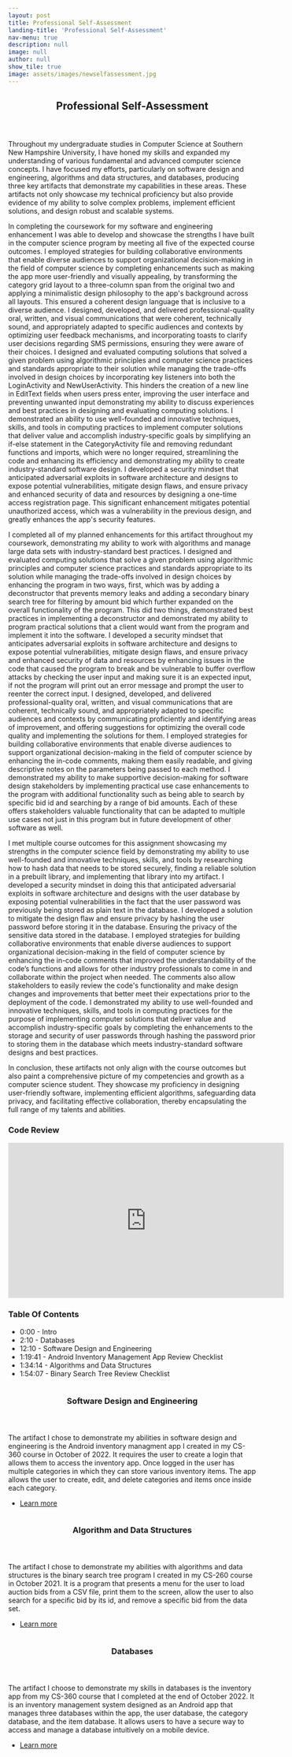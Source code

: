 ```yaml
---
layout: post
title: Professional Self-Assessment
landing-title: 'Professional Self-Assessment'
nav-menu: true
description: null
image: null
author: null
show_tile: true
image: assets/images/newselfassessment.jpg
---
```


<head>
<style type="text/css">

	.container{
		max-width: 800px;
		margin: 0 auto;
		overflow: hidden;
	}

	.yt-holder{
		position: relative;
	}
</style>
</head>

<!-- Main -->
<div id="main">

<!-- One -->
<section id="one">
	<div class="inner">
		<header class="major">
			<h2>Professional Self-Assessment</h2>
		</header>
		<p>Throughout my undergraduate studies in Computer Science at Southern New Hampshire University, I have honed my skills and expanded my understanding of various fundamental and advanced computer science concepts. I have focused my efforts, particularly on software design and engineering, algorithms and data structures, and databases, producing three key artifacts that demonstrate my capabilities in these areas. These artifacts not only showcase my technical proficiency but also provide evidence of my ability to solve complex problems, implement efficient solutions, and design robust and scalable systems.</p>
		<p>In completing the coursework for my software and engineering enhancement I was able to develop and showcase the strengths I have built in the computer science program by meeting all five of the expected course outcomes. I employed strategies for building collaborative environments that enable diverse audiences to support organizational decision-making in the field of computer science by completing enhancements such as making the app more user-friendly and visually appealing, by transforming the category grid layout to a three-column span from the original two and applying a minimalistic design philosophy to the app's background across all layouts. This ensured a coherent design language that is inclusive to a diverse audience. I designed, developed, and delivered professional-quality oral, written, and visual communications that were coherent, technically sound, and appropriately adapted to specific audiences and contexts by optimizing user feedback mechanisms, and incorporating toasts to clarify user decisions regarding SMS permissions, ensuring they were aware of their choices. I designed and evaluated computing solutions that solved a given problem using algorithmic principles and computer science practices and standards appropriate to their solution while managing the trade-offs involved in design choices by incorporating key listeners into both the LoginActivity and NewUserActivity. This hinders the creation of a new line in EditText fields when users press enter, improving the user interface and preventing unwanted input demonstrating my ability to discuss experiences and best practices in designing and evaluating computing solutions. I demonstrated an ability to use well-founded and innovative techniques, skills, and tools in computing practices to implement computer solutions that deliver value and accomplish industry-specific goals by simplifying an if-else statement in the CategoryActivity file and removing redundant functions and imports, which were no longer required, streamlining the code and enhancing its efficiency and demonstrating my ability to create industry-standard software design. I developed a security mindset that anticipated adversarial exploits in software architecture and designs to expose potential vulnerabilities, mitigate design flaws, and ensure privacy and enhanced security of data and resources by designing a one-time access registration page. This significant enhancement mitigates potential unauthorized access, which was a vulnerability in the previous design, and greatly enhances the app's security features.</p>
		<p>I completed all of my planned enhancements for this artifact throughout my coursework, demonstrating my ability to work with algorithms and manage large data sets with industry-standard best practices. I designed and evaluated computing solutions that solve a given problem using algorithmic principles and computer science practices and standards appropriate to its solution while managing the trade-offs involved in design choices by enhancing the program in two ways, first, which was by adding a deconstructor that prevents memory leaks and adding a secondary binary search tree for filtering by amount bid which further expanded on the overall functionality of the program. This did two things, demonstrated best practices in implementing a deconstructor and demonstrated my ability to program practical solutions that a client would want from the program and implement it into the software. I developed a security mindset that anticipates adversarial exploits in software architecture and designs to expose potential vulnerabilities, mitigate design flaws, and ensure privacy and enhanced security of data and resources by enhancing issues in the code that caused the program to break and be vulnerable to buffer overflow attacks by checking the user input and making sure it is an expected input, if not the program will print out an error message and prompt the user to reenter the correct input. I designed, developed, and delivered professional-quality oral, written, and visual communications that are coherent, technically sound, and appropriately adapted to specific audiences and contexts by communicating proficiently and identifying areas of improvement, and offering suggestions for optimizing the overall code quality and implementing the solutions for them. I employed strategies for building collaborative environments that enable diverse audiences to support organizational decision-making in the field of computer science by enhancing the in-code comments, making them easily readable, and giving descriptive notes on the parameters being passed to each method. I demonstrated my ability to make supportive decision-making for software design stakeholders by implementing practical use case enhancements to the program with additional functionality such as being able to search by specific bid id and searching by a range of bid amounts. Each of these offers stakeholders valuable functionality that can be adapted to multiple use cases not just in this program but in future development of other software as well.</p>
		<p>I met multiple course outcomes for this assignment showcasing my strengths in the computer science field by demonstrating my ability to use well-founded and innovative techniques, skills, and tools by researching how to hash data that needs to be stored securely, finding a reliable solution in a prebuilt library, and implementing that library into my artifact. I developed a security mindset in doing this that anticipated adversarial exploits in software architecture and designs with the user database by exposing potential vulnerabilities in the fact that the user password was previously being stored as plain text in the database. I developed a solution to mitigate the design flaw and ensure privacy by hashing the user password before storing it in the database. Ensuring the privacy of the sensitive data stored in the database. I employed strategies for building collaborative environments that enable diverse audiences to support organizational decision-making in the field of computer science by enhancing the in-code comments that improved the understandability of the code’s functions and allows for other industry professionals to come in and collaborate within the project when needed. The comments also allow stakeholders to easily review the code's functionality and make design changes and improvements that better meet their expectations prior to the deployment of the code. I demonstrated my ability to use well-founded and innovative techniques, skills, and tools in computing practices for the purpose of implementing computer solutions that deliver value and accomplish industry-specific goals by completing the enhancements to the storage and security of user passwords through hashing the password prior to storing them in the database which meets industry-standard software designs and best practices.</p>
		<p>In conclusion, these artifacts not only align with the course outcomes but also paint a comprehensive picture of my competencies and growth as a computer science student. They showcase my proficiency in designing user-friendly software, implementing efficient algorithms, safeguarding data privacy, and facilitating effective collaboration, thereby encapsulating the full range of my talents and abilities.</p>
		<section>

<div class="6u 12u$(small)">
	<h3>Code Review</h3>
	<div class="container">
		<div class="yt-holder">
			<div style="margin: 0px auto; text-align: center;">
				<iframe width="560" height="315" src="https://www.youtube.com/embed/2m1aBVae1c0" title="YouTube video player" frameborder="0" allow="accelerometer; autoplay; clipboard-write; encrypted-media; gyroscope; picture-in-picture; web-share" allowfullscreen></iframe>
			</div>
		</div>
	</div>
</div>
<div class="6u$ 12u$(small)">
	<h3>Table Of Contents</h3>
	<ul>
		<li>0:00 - Intro</li>
		<li>2:10 - Databases</li>
		<li>12:10 - Software Design and Engineering</li>
		<li>1:19:41 - Android Inventory Management App Review Checklist</li>
		<li>1:34:14 - Algorithms and Data Structures</li>
		<li>1:54:07 - Binary Search Tree Review Checklist</li>
	</ul>
</div>

</section>
</div>
</section>


<!-- Two -->
<section id="two" class="spotlights">
	<section>
		<a href="elements.html" class="image">
			<img src="{% link assets/images/softwaredesignsquare.jpg %}" alt="" data-position="center center" />
		</a>
		<div class="content">
			<div class="inner">
				<header class="major">
					<h3>Software Design and Engineering</h3>
				</header>
				<p>The artifact I chose to demonstrate my abilities in software design and engineering is the Android inventory managment app I created in my CS-360 course in October of 2022. It requires the user to create a login that allows them to access the inventory app. Once logged in the user has multiple categories in which they can store various inventory items. The app allows the user to create, edit, and delete categories and items once inside each category.</p>
				<ul class="actions">
					<li><a href="elements.html" class="button">Learn more</a></li>
				</ul>
			</div>
		</div>
	</section>
	<section>
		<a href="generic.html" class="image">
			<img src="{% link assets/images/algorithmsquare.jpg %}" alt="" data-position="top center" />
		</a>
		<div class="content">
			<div class="inner">
				<header class="major">
					<h3>Algorithm and Data Structures</h3>
				</header>
				<p>The artifact I chose to demonstrate my abilities with algorithms and data structures is the binary search tree program I created in my CS-260 course in October 2021. It is a program that presents a menu for the user to load auction bids from a CSV file, print them to the screen, allow the user to also search for a specific bid by its id, and remove a specific bid from the data set.</p>
				<ul class="actions">
					<li><a href="generic.html" class="button">Learn more</a></li>
				</ul>
			</div>
		</div>
	</section>
	<section>
		<a href="landing.html" class="image">
			<img src="{% link assets/images/databasessquare.jpg %}" alt="" data-position="25% 25%" />
		</a>
		<div class="content">
			<div class="inner">
				<header class="major">
					<h3>Databases</h3>
				</header>
				<p>The artifact I choose to demonstrate my skills in databases is the inventory app from my CS-360 course that I completed at the end of October 2022. It is an inventory management system designed as an Android app that manages three databases within the app, the user database, the category database, and the item database. It allows users to have a secure way to access and manage a database intuitively on a mobile device.</p>
				<ul class="actions">
					<li><a href="landing.html" class="button">Learn more</a></li>
				</ul>
			</div>
		</div>
	</section>
</section>

</div>

